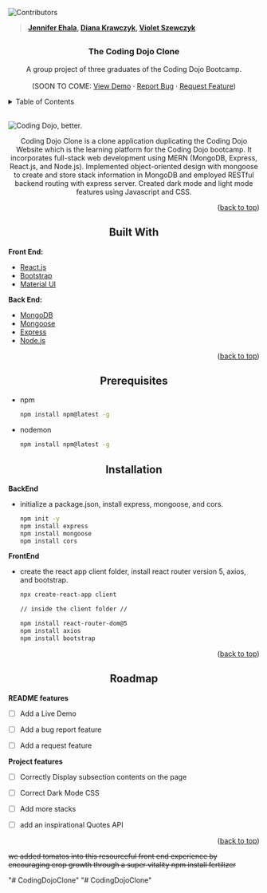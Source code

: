 ![Contributors](https://img.shields.io/badge/Contributors-4-red)

> **[Jennifer Ehala](https://github.com/jenniferehala), [Diana Krawczyk](https://github.com/Dianka759), [Violet Szewczyk](https://github.com/VioletMaria)**

##

<div id="top"></div>

<!-- PROJECT LOGO -->

  <h3 align="center">The Coding Dojo Clone</h3>

  <p align="center">
    A group project of three graduates of the Coding Dojo Bootcamp.
    <br />
    <br />
    (SOON TO COME:
    <a href="#">View Demo</a>
    ·
    <a href="#">Report Bug</a>
    ·
    <a href="#">Request Feature</a>)
  </p>
</div>



<!-- TABLE OF CONTENTS -->
<details>
  <summary>Table of Contents</summary>
  <ol>
    <li>
      <a href="#about-the-project">About The Project</a>
      <ul>
        <li><a href="#built-with">Built With</a></li>
      </ul>
    </li>
    <li>
      <a href="#getting-started">Getting Started</a>
      <ul>
        <li><a href="#prerequisites">Prerequisites</a></li>
        <li><a href="#installation">Installation</a></li>
      </ul>
    </li>
    <li><a href="#roadmap">Roadmap</a></li>
    <li><a href="#acknowledgments">Acknowledgments</a></li>
  </ol>
</details>

<br />

<!-- ABOUT THE PROJECT -->

![Coding Dojo, better.](https://media.discordapp.net/attachments/911095800334016575/940352581832687656/Screenshot_2022-02-07_155523.png?width=1193&height=583)

<p align="center"> Coding Dojo Clone is a clone application duplicating the Coding Dojo Website which is the learning platform for the Coding Dojo bootcamp. It incorporates full-stack web development using MERN (MongoDB, Express, React.js, and Node.js). Implemented object-oriented design with mongoose to create and store stack information in MongoDB and employed RESTful backend routing with express server. Created dark mode and light mode features using Javascript and CSS.
 </p>


<p align="right">(<a href="#top">back to top</a>)</p>



<h2 align="center">Built With</h2>

<b> Front End: </b> 
* [React.js](https://reactjs.org/)
* [Bootstrap](https://getbootstrap.com)
* [Material UI](https://mui.com/)

<b> Back End: </b>
* [MongoDB](https://www.mongodb.com/)
* [Mongoose](https://mongoosejs.com/)
* [Express](https://expressjs.com/)
* [Node.js](https://nodejs.org/en/)

<p align="right">(<a href="#top">back to top</a>)</p>



<!-- GETTING STARTED -->
<div align="center">

## Prerequisites

</div>

* npm
  ```sh
  npm install npm@latest -g
  ```
* nodemon 
  ```sh
  npm install npm@latest -g
  ```
  
<div align="center">

## Installation
</div>

<b> BackEnd</b>
* initialize a package.json, install express, mongoose, and cors.
  ```sh
  npm init -y
  npm install express 
  npm install mongoose
  npm install cors  
  ```
  
<b> FrontEnd</b>
* create the react app client folder, install react router version 5,  axios, and bootstrap.
  ```sh
  npx create-react-app client
  
  // inside the client folder //
  
  npm install react-router-dom@5 
  npm install axios
  npm install bootstrap
  ```

<p align="right">(<a href="#top">back to top</a>)</p>


<!-- ROADMAP -->

<div align="center">

## Roadmap

</div>

<b> README features </b>
- [ ] Add a Live Demo
- [ ] Add a bug report feature
- [ ] Add a request feature


<b> Project features </b>
- [ ] Correctly Display subsection contents on the page
- [ ] Correct Dark Mode CSS
- [ ] Add more stacks
- [ ] add an inspirational Quotes API 



<p align="right">(<a href="#top">back to top</a>)</p>


~~we added tomatos into this resourceful front end experience by encouraging crop growth through a super vitality npm install fertilizer~~

"# CodingDojoClone" 
"# CodingDojoClone" 
